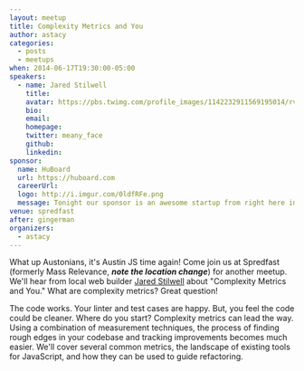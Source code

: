 ```yaml
---
layout: meetup
title: Complexity Metrics and You
author: astacy
categories:
  - posts
  - meetups
when: 2014-06-17T19:30:00-05:00
speakers:
  - name: Jared Stilwell
    title:
    avatar: https://pbs.twimg.com/profile_images/1142232911569195014/rvWvOpFB_400x400.jpg
    bio:
    email:
    homepage:
    twitter: meany_face
    github:
    linkedin:
sponsor:
  name: HuBoard
  url: https://huboard.com
  careerUrl:
  logo: http://i.imgur.com/0ldfRFe.png
  message: Tonight our sponsor is an awesome startup from right here in Austin. <a href="https://huboard.com">HuBoard</a> gives you instant project management built right on top of what you're already using for your project, GitHub. Check out their app online, and make sure to tell them thanks for covering the pizza and drinks this month!
venue: spredfast
after: gingerman
organizers:
  - astacy
---
```


What up Austonians, it's Austin JS time again! Come join us at Spredfast (formerly Mass Relevance, **_note the location change_**) for another meetup. We'll hear from local web builder [Jared Stilwell][1] about "Complexity Metrics and You." What are complexity metrics? Great question!

The code works. Your linter and test cases are happy. But, you feel the code could be cleaner. Where do you start? Complexity metrics can lead the way. Using a combination of measurement techniques, the process of finding rough edges in your codebase and tracking improvements becomes much easier. We'll cover several common metrics, the landscape of existing tools for JavaScript, and how they can be used to guide refactoring.

[1]: https://twitter.com/meany_face
